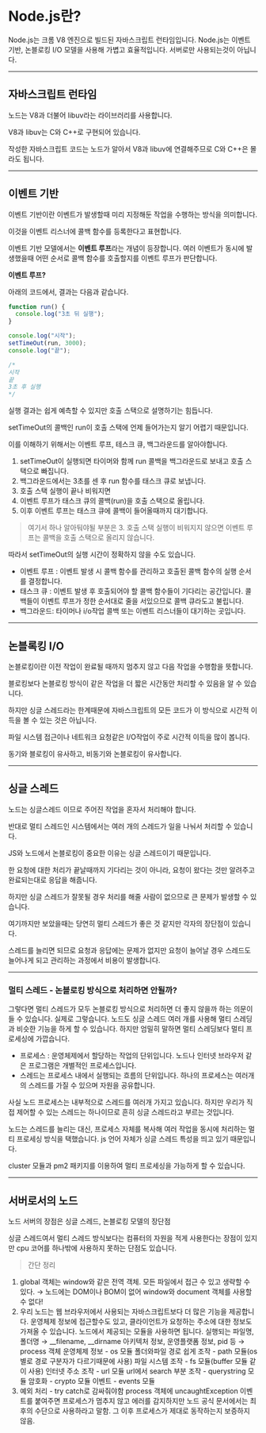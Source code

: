 # Node.js란?

Node.js는 크롬 V8 엔진으로 빌드된 자바스크립트 런타임입니다.
Node.js는 이벤트 기반, 논블로킹 I/O 모델을 사용해 가볍고 효율적입니다.
서버로만 사용되는것이 아닙니다.

---

## 자바스크립트 런타임

노드는 V8과 더불어 libuv라는 라이브러리를 사용합니다.

V8과 libuv는 C와 C++로 구현되어 있습니다.

작성한 자바스크립트 코드는 노드가 알아서 V8과 libuv에 연결해주므로 C와 C++은 몰라도 됩니다.

---

## 이벤트 기반

이벤트 기반이란 이벤트가 발생할때 미리 지정해둔 작업을 수행하는 방식을 의미합니다.

이것을 이벤트 리스너에 콜백 함수를 등록한다고 표현합니다.

이벤트 기반 모델에서는 **이벤트 루프**라는 개념이 등장합니다. 여러 이벤트가 동시에 발생했을때 어떤 순서로 콜백 함수를 호출할지를 이벤트 루프가 판단합니다.

**이벤트 루프?**

아래의 코드에서, 결과는 다음과 같습니다.

```jsx
function run() {
  console.log("3초 뒤 실행");
}

console.log("시작");
setTimeOut(run, 3000);
console.log("끝");

/*
시작
끝
3초 후 실행
*/
```

실행 결과는 쉽게 예측할 수 있지만 호출 스택으로 설명하기는 힘듭니다.

setTimeOut의 콜백인 run이 호출 스택에 언제 들어가는지 알기 어렵기 때문입니다.

이를 이해하기 위해서는 이벤트 루프, 테스크 큐, 백그라운드를 알아야합니다.

1. setTimeOut이 실행되면 타이머와 함께 run 콜백을 백그라운드로 보내고 호출 스택으로 빠집니다.
2. 백그라운드에서는 3초를 센 후 run 함수를 태스크 큐로 보냅니다.
3. 호출 스택 실행이 끝나 비워지면
4. 이벤트 루프가 태스크 큐의 콜백(run)을 호출 스택으로 올립니다.
5. 이후 이벤트 루프는 태스크 큐에 콜백이 들어올때까지 대기합니다.

> 여기서 하나 알아둬야될 부분은 3. 호출 스택 실행이 비워지지 않으면 이벤트 루프는 콜백을 호출 스택으로 올리지 않습니다.

따라서 setTimeOut의 실행 시간이 정확하지 않을 수도 있습니다.

- 이벤트 루프 : 이벤트 발생 시 콜백 함수를 관리하고 호출된 콜백 함수의 실행 순서를 결정합니다.
- 태스크 큐 : 이벤트 발생 후 호출되어야 할 콜백 함수들이 기다리는 공간입니다. 콜백들이 이벤트 루프가 정한 순서대로 줄을 서있으므로 콜백 큐라도고 불립니다.
- 백그라운드: 타이머나 i/o작업 콜백 또는 이벤트 리스너들이 대기하는 곳입니다.

---

## 논블록킹 I/O

논블로킹이란 이전 작업이 완료될 때까지 멈추지 않고 다음 작업을 수행함을 뜻합니다.

블로킹보다 논블로킹 방식이 같은 작업을 더 짧은 시간동안 처리할 수 있음을 알 수 있습니다.

하지만 싱글 스레드라는 한계때문에 자바스크립트의 모든 코드가 이 방식으로 시간적 이득을 볼 수 있는 것은 아닙니다.

파일 시스템 접근이나 네트워크 요청같은 I/O작업이 주로 시간적 이득을 많이 봅니다.

동기와 블로킹이 유사하고, 비동기와 논블로킹이 유사합니다.

---

## 싱글 스레드

노드는 싱글스레드 이므로 주어진 작업을 혼자서 처리해야 합니다.

반대로 멀티 스레드인 시스템에서는 여러 개의 스레드가 일을 나눠서 처리할 수 있습니다.

JS와 노드에서 논블로킹이 중요한 이유는 싱글 스레드이기 때문입니다.

한 요청에 대한 처리가 끝날때까지 기다리는 것이 아니라, 요청이 왔다는 것만 알려주고 완료되는대로 응답을 해줍니다.

하지만 싱글 스레드가 잘못될 경우 처리를 해줄 사람이 없으므로 큰 문제가 발생할 수 있습니다.

여기까지만 보았을때는 당연히 멀티 스레드가 좋은 것 같지만 각자의 장단점이 있습니다.

스레드를 늘리면 되므로 요청과 응답에는 문제가 없지만 요청이 늘어날 경우 스레드도 늘어나게 되고 관리하는 과정에서 비용이 발생합니다.

---

### 멀티 스레드 - 논블로킹 방식으로 처리하면 안될까?

그렇다면 멀티 스레드가 모두 논블로킹 방식으로 처리하면 더 좋지 않을까 하는 의문이 들 수 있습니다. 실제로 그렇습니다. 노드도 싱글 스레드 여러 개를 사용해 멀티 스레딩과 비슷한 기능을 하게 할 수 있습니다. 하지만 엄밀히 말하면 멀티 스레딩보다 멀티 프로세싱에 가깝습니다.

- 프로세스 : 운영체제에서 할당하는 작업의 단위입니다. 노드나 인터넷 브라우저 같은 프로그램은 개별적인 프로세스입니다.
- 스레드는 프로세스 내에서 실행되는 흐름의 단위입니다. 하나의 프로세스는 여러개의 스레드를 가질 수 있으며 자원을 공유합니다.

사실 노드 프로세스는 내부적으로 스레드를 여러개 가지고 있습니다. 하지만 우리가 직접 제어할 수 있는 스레드는 하나이므로 흔히 싱글 스레드라고 부르는 것입니다.

노드는 스레드를 늘리는 대신, 프로세스 자체를 복사해 여러 작업을 동시에 처리하는 멀티 프로세싱 방식을 택했습니다. js 언어 자체가 싱글 스레드 특성을 띄고 있기 때문입니다.

cluster 모듈과 pm2 패키지를 이용하여 멀티 프로세싱을 가능하게 할 수 있습니다.

---

## 서버로서의 노드

노드 서버의 장점은 싱글 스레드, 논블로킹 모델의 장단점

싱글 스레드여서 멀티 스레드 방식보다는 컴퓨터의 자원을 적게 사용한다는 장점이 있지만 cpu 코어를 하나밖에 사용하지 못하는 단점도 있습니다.

> 간단 정리

1. global 객체는 window와 같은 전역 객체. 모든 파일에서 접근 수 있고 생략할 수 있다.
→ 노드에는 DOM이나 BOM이 없어 window와 document 객체를 사용할 수 없다!
2. 우리 노드는 웹 브라우저에서 사용되는 자바스크립트보다 더 많은 기능을 제공합니다.
운영체제 정보에 접근할수도 있고, 클라이언트가 요청하는 주소에 대한 정보도 가져올 수 있습니다. 노드에서 제공되는 모듈을 사용하면 됩니다.
실행되는 파일명, 폴더명 → __filename, __dirname
아키텍처 정보, 운영플랫폼 정보, pid 등 → process 객체 
운영체제 정보 - os 모듈
폴더와파일 경로 쉽게 조작 - path 모듈(os별로 경로 구분자가 다르기때문에 사용)
파일 시스템 조작 - fs 모듈(buffer 모듈 같이 사용)
인터넷 주소 조작 - url 모듈
url에서 search 부분 조작 - querystring 모듈
암호화 - crypto 모듈
이벤트 - events 모듈
3. 예외 처리 - try catch로 감싸줘야함
process 객체에 uncaughtException 이벤트를 붙여주면 프로세스가 멈추지 않고 에러를 감지하지만 노드 공식 문서에서는 최후의 수단으로 사용하라고 말함. 그 이후 프로세스가 제대로 동작하는지 보증하지 않음.